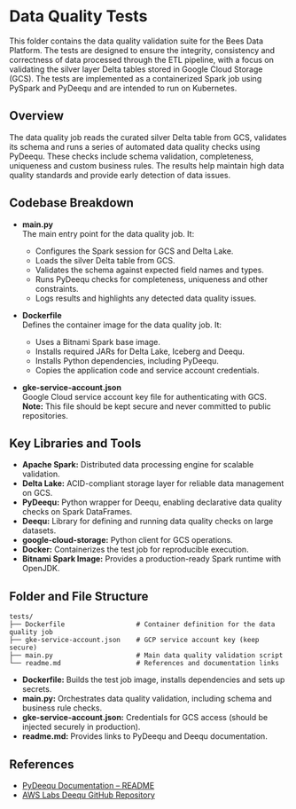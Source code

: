 # Data Quality Tests

This folder contains the data quality validation suite for the Bees Data Platform. The tests are designed to ensure the integrity, consistency and correctness of data processed through the ETL pipeline, with a focus on validating the silver layer Delta tables stored in Google Cloud Storage (GCS). The tests are implemented as a containerized Spark job using PySpark and PyDeequ and are intended to run on Kubernetes.

## Overview

The data quality job reads the curated silver Delta table from GCS, validates its schema and runs a series of automated data quality checks using PyDeequ. These checks include schema validation, completeness, uniqueness and custom business rules. The results help maintain high data quality standards and provide early detection of data issues.

## Codebase Breakdown

- **main.py**  
  The main entry point for the data quality job. It:
  - Configures the Spark session for GCS and Delta Lake.
  - Loads the silver Delta table from GCS.
  - Validates the schema against expected field names and types.
  - Runs PyDeequ checks for completeness, uniqueness and other constraints.
  - Logs results and highlights any detected data quality issues.

- **Dockerfile**  
  Defines the container image for the data quality job. It:
  - Uses a Bitnami Spark base image.
  - Installs required JARs for Delta Lake, Iceberg and Deequ.
  - Installs Python dependencies, including PyDeequ.
  - Copies the application code and service account credentials.

- **gke-service-account.json**  
  Google Cloud service account key file for authenticating with GCS.  
  **Note:** This file should be kept secure and never committed to public repositories.

## Key Libraries and Tools

- **Apache Spark:** Distributed data processing engine for scalable validation.
- **Delta Lake:** ACID-compliant storage layer for reliable data management on GCS.
- **PyDeequ:** Python wrapper for Deequ, enabling declarative data quality checks on Spark DataFrames.
- **Deequ:** Library for defining and running data quality checks on large datasets.
- **google-cloud-storage:** Python client for GCS operations.
- **Docker:** Containerizes the test job for reproducible execution.
- **Bitnami Spark Image:** Provides a production-ready Spark runtime with OpenJDK.

## Folder and File Structure

```
tests/
├── Dockerfile                  # Container definition for the data quality job
├── gke-service-account.json    # GCP service account key (keep secure)
├── main.py                     # Main data quality validation script
└── readme.md                   # References and documentation links
```

- **Dockerfile:** Builds the test job image, installs dependencies and sets up secrets.
- **main.py:** Orchestrates data quality validation, including schema and business rule checks.
- **gke-service-account.json:** Credentials for GCS access (should be injected securely in production).
- **readme.md:** Provides links to PyDeequ and Deequ documentation.

## References

- [PyDeequ Documentation – README](https://pydeequ.readthedocs.io/en/latest/README.html)  
- [AWS Labs Deequ GitHub Repository](https://github.com/awslabs/deequ)
